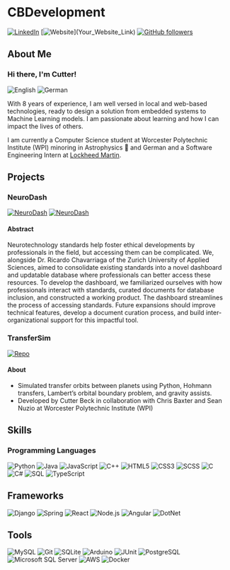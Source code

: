 # CBDevelopment

[![LinkedIn](https://img.shields.io/badge/LinkedIn-blue?&logo=linkedin)](https://www.linkedin.com/in/cutterbeck/)
[![Website](https://img.shields.io/badge/Website-Visit-brightgreen?)](Your_Website_Link)
[![GitHub followers](https://img.shields.io/github/followers/CBDevelopment?label=Follow&style=social)](https://github.com/CBDevelopment?tab=followers)

## About Me

### Hi there, I'm Cutter!
![English](https://img.shields.io/badge/🇺🇸_English-white)
![German](https://img.shields.io/badge/🇩🇪_German-white)

With 8 years of experience, I am well versed in local and web-based technologies, ready to design a solution from embedded systems to Machine Learning models. I am passionate about learning and how I can impact the lives of others.

I am currently a Computer Science student at Worcester Polytechnic Institute (WPI) minoring in Astrophysics 🌌 and German  and a Software Engineering Intern at [Lockheed Martin](https://www.lockheedmartin.com).

## Projects

### NeuroDash
[![NeuroDash](https://img.shields.io/badge/Paper-4285F4?&logo=googledocs&logoColor=white)](https://digital.wpi.edu/show/kw52jd29c)
[![NeuroDash](https://img.shields.io/badge/Demo_Video-FF0000?&logo=youtube&logoColor=white)](https://youtu.be/lU2cym2oB5w)

#### Abstract

Neurotechnology standards help foster ethical developments by professionals in the field, but accessing them can be complicated. We, alongside Dr. Ricardo Chavarriaga of the Zurich University of Applied Sciences, aimed to consolidate existing standards into a novel dashboard and updatable database where professionals can better access these resources. To develop the dashboard, we familiarized ourselves with how professionals interact with standards, curated documents for database inclusion, and constructed a working product. The dashboard streamlines the process of accessing standards. Future expansions should improve technical features, develop a document curation process, and build inter-organizational support for this impactful tool.

### TransferSim
[![Repo](https://img.shields.io/badge/TransferSim-000000?&logo=github&logoColor=white)](https://github.com/CBDevelopment/TransferSim)

#### About
- Simulated transfer orbits between planets using Python, Hohmann transfers, Lambert’s orbital boundary problem, and gravity assists.
- Developed by Cutter Beck in collaboration with Chris Baxter and Sean Nuzio at Worcester Polytechnic Institute (WPI)


## Skills

### Programming Languages
![Python](https://img.shields.io/badge/Python-3776AB?&logo=python&logoColor=white)
![Java](https://img.shields.io/badge/Java-C74634?&logo=openjdk&logoColor=white)
![JavaScript](https://img.shields.io/badge/JavaScript-F7DF1E?&logo=javascript&logoColor=black)
![C++](https://img.shields.io/badge/C++-00599C?&logo=c%2B%2B&logoColor=white)
![HTML5](https://img.shields.io/badge/HTML5-E34F26?&logo=html5&logoColor=white)
![CSS3](https://img.shields.io/badge/CSS3-1572B6?&logo=css3&logoColor=white)
![SCSS](https://img.shields.io/badge/SCSS-CC6699?&logo=sass&logoColor=white)
![C](https://img.shields.io/badge/C-A8B9CC?&logo=c&logoColor=white)
![C#](https://img.shields.io/badge/C%23-239120?&logo=csharp&logoColor=white)
![SQL](https://img.shields.io/badge/SQL-4479A1?&logo=mysql&logoColor=white)
![TypeScript](https://img.shields.io/badge/TypeScript-3178C6?&logo=typescript&logoColor=white)

## Frameworks
![Django](https://img.shields.io/badge/Django-092E20?&logo=django&logoColor=white)
![Spring](https://img.shields.io/badge/Spring-6DB33F?&logo=spring&logoColor=white)
![React](https://img.shields.io/badge/React-61DAFB?&logo=react&logoColor=white)
![Node.js](https://img.shields.io/badge/Node.js-339933?&logo=node.js&logoColor=white)
![Angular](https://img.shields.io/badge/Angular-DD0031?&logo=angular&logoColor=white)
![DotNet](https://img.shields.io/badge/.NET-512BD4?&logo=.net&logoColor=white)

## Tools
![MySQL](https://img.shields.io/badge/MySQL-4479A1?&logo=mysql&logoColor=white)
![Git](https://img.shields.io/badge/Git-F05032?&logo=git&logoColor=white)
![SQLite](https://img.shields.io/badge/SQLite-003B57?&logo=sqlite&logoColor=white)
![Arduino](https://img.shields.io/badge/Arduino-00979D?&logo=arduino&logoColor=white)
![JUnit](https://img.shields.io/badge/JUnit-25A162?&logo=junit5&logoColor=white)
![PostgreSQL](https://img.shields.io/badge/PostgreSQL-4479A1?&logo=postgresql&logoColor=white)
![Microsoft SQL Server](https://img.shields.io/badge/Microsoft_SQL_Server-CC2927?&logo=microsoft-sql-server&logoColor=white)
![AWS](https://img.shields.io/badge/AWS-232F3E?&logo=amazon-aws&logoColor=white)
![Docker](https://img.shields.io/badge/Docker-2496ED?&logo=docker&logoColor=white)
